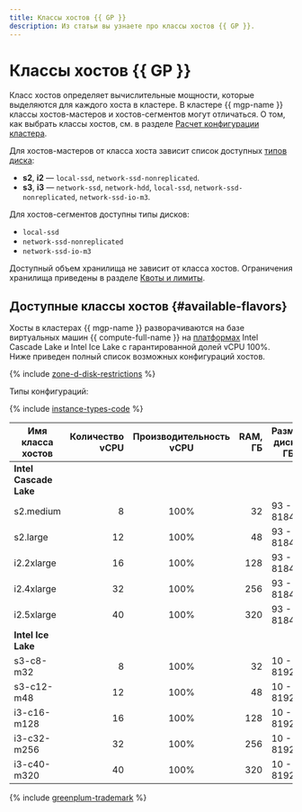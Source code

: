 ```yaml
---
title: Классы хостов {{ GP }}
description: Из статьи вы узнаете про классы хостов {{ GP }}.
---
```


# Классы хостов {{ GP }}


Класс хостов определяет вычислительные мощности, которые выделяются для каждого хоста в кластере. В кластере {{ mgp-name }} классы хостов-мастеров и хостов-сегментов могут отличаться. О том, как выбрать классы хостов, см. в разделе [Расчет конфигурации кластера](../operations/calculate-specs.md).


Для хостов-мастеров от класса хоста зависит список доступных [типов диска](./storage.md):

* **s2**, **i2** — `local-ssd`, `network-ssd-nonreplicated`.
* **s3**, **i3** — `network-ssd`, `network-hdd`, `local-ssd`, `network-ssd-nonreplicated`, `network-ssd-io-m3`.

Для хостов-сегментов доступны типы дисков:

* `local-ssd`
* `network-ssd-nonreplicated`
* `network-ssd-io-m3`

Доступный объем хранилища не зависит от класса хостов. Ограничения хранилища приведены в разделе [Квоты и лимиты](limits.md).

## Доступные классы хостов {#available-flavors}


Хосты в кластерах {{ mgp-name }} разворачиваются на базе виртуальных машин {{ compute-full-name }} на [платформах](../../compute/concepts/vm-platforms.md) Intel Cascade Lake и Intel Ice Lake с гарантированной долей vCPU 100%. Ниже приведен полный список возможных конфигураций хостов.

{% include [zone-d-disk-restrictions](../../_includes/mdb/ru-central1-d-local-ssd.md) %}

Типы конфигураций:

{% include [instance-types-code](../../_includes/mdb/mgp-instance-types-code.md) %}

| Имя класса хостов | Количество vCPU | Производительность vCPU | RAM, ГБ | Размер <br>диска, ГБ |
|-------------------|----------------:|:-----------------------:|--------:|----------------------|
| **Intel Cascade Lake**                                                                         |
| s2.medium         |               8 | 100%                    |      32 | 93 - 8184            |
| s2.large          |              12 | 100%                    |      48 | 93 - 8184            |
| i2.2xlarge        |              16 | 100%                    |     128 | 93 - 8184            |
| i2.4xlarge        |              32 | 100%                    |     256 | 93 - 8184            |
| i2.5xlarge        |              40 | 100%                    |     320 | 93 - 8184            |
| **Intel Ice Lake**                                                                             |
| s3-c8-m32         |               8 | 100%                    |      32 | 10 - 8192            |
| s3-c12-m48        |              12 | 100%                    |      48 | 10 - 8192            |
| i3-c16-m128       |              16 | 100%                    |     128 | 10 - 8192            |
| i3-c32-m256       |              32 | 100%                    |     256 | 10 - 8192            |
| i3-c40-m320       |              40 | 100%                    |     320 | 10 - 8192            |


{% include [greenplum-trademark](../../_includes/mdb/mgp/trademark.md) %}
